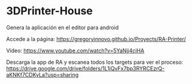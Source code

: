 # 3DPrinter-House

Genera la aplicación en el editor para android

Accede a la página: https://gregoryinnovo.github.io/Proyects/RA-Printer/

Video: https://www.youtube.com/watch?v=5YaNjj4cjHA

Descarga la app de RA y escanea todos los targets para ver el proceso: https://drive.google.com/drive/folders/1L1jQvFx7bp3RYRCEzrQ-aKNKf7CDKyLa?usp=sharing
